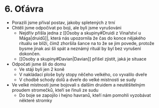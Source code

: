 # 6. Oťávra
- Porazili jsme příval postav, jakoby spletených z trní
- Chtěli jsme odpočívat po boji, ale byli jsme vyrušováni
	- Nejdřív přišla jedna z [[Osoby a skupiny#Druidi z Vinařství u Mága|druidů]], která nás upozornila že čas do konce nějakého rituálu se blíží, čímž zhoršila šance na to že se jim povede, protože bysme jinak asi šli spát a neznámý rituál by byl bez vyrušení dokončen.
	- [[Osoby a skupiny#Davian|Davian]] přišel zjistit, jaká je situace
- Odpočati jsme šli do domu
	- Ve stáji byli jen 2 koně
	- V nakládací ploše byly stopy něčeho velkého, co vyvalilo dveře
	- V chodbě schody dolů a dveře do velké místnosti se sudy
- Ve velké místnosti jsme bojovali s dalším druidem a neutěšitelným proudem stromečků, kteří se řinuli ze sudu
	- Do boje se zapojilo i hejno havranů, kteří nám pomohli vyzobávat některé stromky
